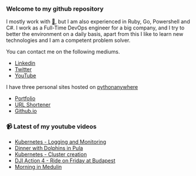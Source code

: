 ### Welcome to my github repository

I mostly work with [:snake:](https://www.python.org/), but I am also experienced in Ruby, Go, Powershell and C#. I work as a Full-Time DevOps engineer for a big company, and I try to better the environment on a daily basis, apart from this I like to learn new technologies and I am a competent problem solver.

You can contact me on the following mediums.
- [Linkedin](https://www.linkedin.com/in/r3ap3rpy)
- [Twitter](https://twitter.com/r3ap3rpy)
- [YouTube](https://www.youtube.com/channel/UC1qkMXH8d2I9DDAtBSeEHqg)

I have three personal sites hosted on [pythonanywhere](https://www.pythonanywhere.com/)
- [Portfolio](http://r3ap3rpy.pythonanywhere.com/)
- [URL Shortener](http://shortenpy.pythonanywhere.com/)
- [Github.io](https://r3ap3rpy.github.io/)

### :video_camera: Latest of my youtube videos
<!-- YOUTUBE:START -->
- [Kubernetes - Logging and Monitoring](https://www.youtube.com/watch?v=nX6ORvsbgcI)
- [Dinner with Dolphins in Pula](https://www.youtube.com/watch?v=5wN_8IhPIL0)
- [Kubernetes - Cluster creation](https://www.youtube.com/watch?v=uhripPSH-1Q)
- [DJI Action 4 - Ride on Friday at Budapest](https://www.youtube.com/watch?v=eZ0Iw2swH64)
- [Morning in Medulin](https://www.youtube.com/watch?v=2lU_SeZVOzU)
<!-- YOUTUBE:END -->

